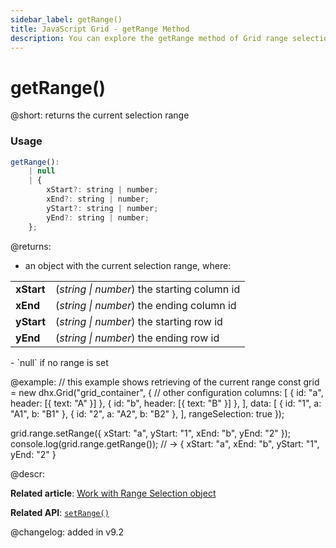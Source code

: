 ```yaml
---
sidebar_label: getRange()
title: JavaScript Grid - getRange Method 
description: You can explore the getRange method of Grid range selection in the documentation of the DHTMLX JavaScript UI library. Browse developer guides and API reference, try out code examples and live demos, and download a free 30-day evaluation version of DHTMLX Suite.
---
```


# getRange()

@short: returns the current selection range 

### Usage

~~~jsx
getRange():
    | null
    | {
        xStart?: string | number;
        xEnd?: string | number;
        yStart?: string | number;
        yEnd?: string | number;
    };
~~~

@returns:
- an object with the current selection range, where:
<table>
    <tbody>
        <tr>
            <td><b>xStart</b></td>
            <td>(<i>string | number</i>) the starting column id</td>
        </tr>
        <tr>
            <td><b>xEnd</b></td>
            <td>(<i>string | number</i>) the ending column id</td>
        </tr>
        <tr>
            <td><b>yStart</b></td>
            <td>(<i>string | number</i>) the starting row id</td>
        </tr>
        <tr>
            <td><b>yEnd</b></td>
            <td>(<i>string | number</i>) the ending row id</td>
        </tr>
    </tbody>
</table>
- `null` if no range is set

@example:
// this example shows retrieving of the current range
const grid = new dhx.Grid("grid_container", {
    // other configuration
    columns: [
        { id: "a", header: [{ text: "A" }] },
        { id: "b", header: [{ text: "B" }] },
    ],
    data: [
        { id: "1", a: "A1", b: "B1" },
        { id: "2", a: "A2", b: "B2" },
    ],
    rangeSelection: true
});

grid.range.setRange({ xStart: "a", yStart: "1", xEnd: "b", yEnd: "2" });
console.log(grid.range.getRange()); // -> { xStart: "a", xEnd: "b", yStart: "1", yEnd: "2" }

@descr:

**Related article**: [Work with Range Selection object](grid/usage_rangeselection.md)

**Related API**: [`setRange()`](grid/api/rangeselection/setrange_method.md)


@changelog:
added in v9.2
